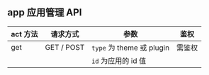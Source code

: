 ## app 应用管理 API

| act 方法 | 请求方式   | 参数                                                     | 鉴权               |
| -------- | ---------- | ------------------------------------------------------- | ----------------- |
| get      | GET / POST | `type` 为 theme 或 plugin                               | 需鉴权   |
|          |            | `id` 为应用的 id 值